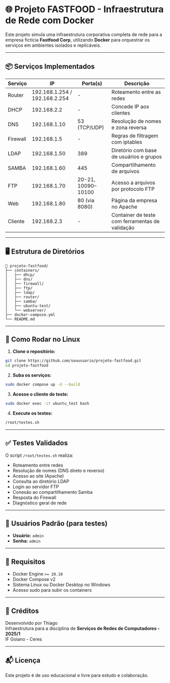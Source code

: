 # 🌐 Projeto FASTFOOD - Infraestrutura de Rede com Docker

Este projeto simula uma infraestrutura corporativa completa de rede para a empresa fictícia **Fastfood Corp**, utilizando **Docker** para orquestrar os serviços em ambientes isolados e replicáveis.


---

## 📦 Serviços Implementados

| Serviço   | IP             | Porta(s)           | Descrição                                         |
|-----------|----------------|--------------------|--------------------------------------------------|
| Router    | 192.168.1.254 / 192.168.2.254 | -              | Roteamento entre as redes                        |
| DHCP      | 192.168.2.2    | -                  | Concede IP aos clientes                          |
| DNS       | 192.168.1.10   | 53 (TCP/UDP)       | Resolução de nomes e zona reversa                |
| Firewall  | 192.168.1.5    | -                  | Regras de filtragem com iptables                 |
| LDAP      | 192.168.1.50   | 389                | Diretório com base de usuários e grupos          |
| SAMBA     | 192.168.1.60   | 445                | Compartilhamento de arquivos                     |
| FTP       | 192.168.1.70   | 20-21, 10090–10100 | Acesso a arquivos por protocolo FTP              |
| Web       | 192.168.1.80   | 80 (via 8080)      | Página da empresa no Apache                      |
| Cliente   | 192.168.2.3    | -                  | Container de teste com ferramentas de validação  |

---

## 🖥️ Estrutura de Diretórios

```
📁 projeto-fastfood/
├── containers/
│   ├── dhcp/
│   ├── dns/
│   ├── firewall/
│   ├── ftp/
│   ├── ldap/
│   ├── router/
│   ├── samba/
│   ├── ubuntu-test/
│   └── webserver/
├── docker-compose.yml
└── README.md
```

---

## 🚀 Como Rodar no Linux

1. **Clone o repositório:**
```bash
git clone https://github.com/seuusuario/projeto-fastfood.git
cd projeto-fastfood
```

2. **Suba os serviços:**
```bash
sudo docker compose up -d --build
```

3. **Acesse o cliente de teste:**
```bash
sudo docker exec -it ubuntu_test bash
```

4. **Execute os testes:**
```bash
/root/testes.sh
```

---

## ✅ Testes Validados

O script `/root/testes.sh` realiza:

- Roteamento entre redes
- Resolução de nomes (DNS direto e reverso)
- Acesso ao site (Apache)
- Consulta ao diretório LDAP
- Login ao servidor FTP
- Conexão ao compartilhamento Samba
- Resposta do Firewall
- Diagnóstico geral de rede

---

## 🔐 Usuários Padrão (para testes)

- **Usuário:** `admin`
- **Senha:** `admin`

---

## 🧪 Requisitos

- Docker Engine `>= 20.10`
- Docker Compose v2
- Sistema Linux ou Docker Desktop no Windows
- Acesso sudo para subir os containers

---

## 👥 Créditos

Desenvolvido por Thiago  
Infraestrutura para a disciplina de **Serviços de Redes de Computadores - 2025/1**  
IF Goiano - Ceres

---

## 📬 Licença

Este projeto é de uso educacional e livre para estudo e colaboração.
